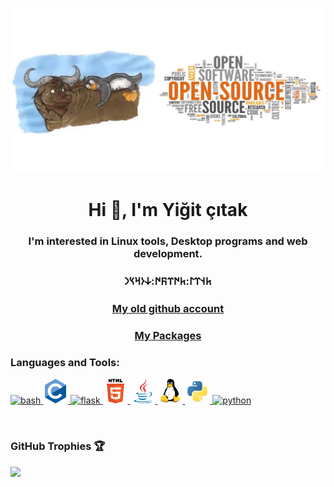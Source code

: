 ![MasterHead](image_.png)
<h1 align="center">Hi 👋, I'm Yiğit çıtak</h1>
<h3 align="center">I'm interested in Linux tools, Desktop programs and web development.</h3>
<h3 align="center">𐱅𐰭𐰼𐰃:𐱅𐰇𐰼𐰜𐰇:𐰸𐰆𐰺𐰽𐰣</h3>
<h3 align="center"><a href="https://github.com/Yigit-2023">My old github account</a></h3>
<h3 align="center"><a href="https://yigit-packages.netlify.app/">My Packages</a></h3>

<h3 align="left">Languages and Tools:</h3>
<p align="left"> <a href="https://www.gnu.org/software/bash/" target="_blank" rel="noreferrer"> <img src="https://www.vectorlogo.zone/logos/gnu_bash/gnu_bash-icon.svg" alt="bash" width="40" height="40"/> </a> <a href="https://www.cprogramming.com/" target="_blank" rel="noreferrer"> <img src="https://raw.githubusercontent.com/devicons/devicon/master/icons/c/c-original.svg" alt="c" width="40" height="40"/> </a> <a href="https://flask.palletsprojects.com/" target="_blank" rel="noreferrer"> <img src="https://mytat.co/uploads/opportunities/Flask1.png" alt="flask" width="40" height="40"/> </a> <a href="https://www.w3.org/html/" target="_blank" rel="noreferrer"> <img src="https://raw.githubusercontent.com/devicons/devicon/master/icons/html5/html5-original-wordmark.svg" alt="html5" width="40" height="40"/> </a> <a href="https://www.java.com" target="_blank" rel="noreferrer"> <img src="https://raw.githubusercontent.com/devicons/devicon/master/icons/java/java-original.svg" alt="java" width="40" height="40"/> </a> <a href="https://www.linux.org/" target="_blank" rel="noreferrer"> <img src="https://raw.githubusercontent.com/devicons/devicon/master/icons/linux/linux-original.svg" alt="linux" width="40" height="40"/> </a> <a href="https://www.python.org" target="_blank" rel="noreferrer"> <img src="https://raw.githubusercontent.com/devicons/devicon/master/icons/python/python-original.svg" alt="python" width="40" height="40"/> </a> <a href="https://customtkinter.tomschimansky.com/" rel="noreferrer"> <img src="https://styles.redditmedia.com/t5_8tx64t/styles/communityIcon_kbz7e49k7obb1.png" alt="python" width="40" height="40"/> </a></p>
<br>
<h3 align="left">GitHub Trophies 🏆</h3>

![](https://github-profile-trophy.vercel.app/?username=riyachudasama23&theme=radical&no-frame=false&no-bg=true&margin-w=4)





